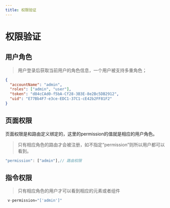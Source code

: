 ```yaml
---
title: 权限验证
---
```


# 权限验证

## 用户角色
> 用户登录后获取当前用户的角色信息，一个用户被支持多重角色；
```json
{
  "accountName": "admin",
  "roles": ["admin", "user"],
  "token": "d84cCAd0-f5bA-Cf28-3B3E-8e2Bc5DB2912",
  "uid": "E77Bb4F7-e3ce-EDC1-37C1-cE42b2FF81F2"
}
```

## 页面权限
页面权限是和路由定义绑定的，这里的permission的值就是相应的用户角色。
> 只有相应角色的路由才会被注册，如不指定“permission”则所以用户都可以看到。
```js
"permission": ["admin"],// 路由权限
```
## 指令权限
> 只有相应角色的用户才可以看到相应的元素或者组件

```js
 v-permission="['admin']"
 ```